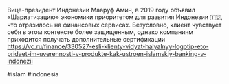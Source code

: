 
Вице-президент Индонезии Мааруф Амин, в 2019 году объявил «Шариатизацию» экономики приоритетом для развития Индонезии 🇮🇩, что отразилось на финансовых сервиcах. Безусловно, клиент чувствует себя в этом контексте более защищенным, однако компаниям приходится получать дополнительные сертификации https://vc.ru/finance/330527-esli-klienty-vidyat-halyalnyy-logotip-eto-pridaet-im-uverennosti-v-produkte-kak-ustroen-islamskiy-banking-v-indonezii

#islam #indonesia